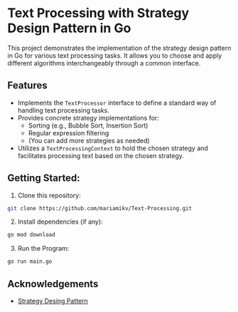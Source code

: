 
# Text Processing with Strategy Design Pattern in Go

This project demonstrates the implementation of the strategy design pattern in Go for various text processing tasks. It allows you to choose and apply different algorithms interchangeably through a common interface.

## Features

- Implements the `TextProcessor` interface to define a standard way of handling text processing tasks.
- Provides concrete strategy implementations for:
    - Sorting (e.g., Bubble Sort, Insertion Sort)
    - Regular expression filtering
    - (You can add more strategies as needed)
- Utilizes a `TextProcessingContext` to hold the chosen strategy and facilitates processing text based on the chosen strategy.


## Getting Started:

1. Clone this repository:
```bash
git clone https://github.com/mariamikv/Text-Processing.git
```

2. Install dependencies (if any):
```bash
go mod download
```

3. Run the Program:
```bash
go run main.go
```

## Acknowledgements

 - [Strategy Desing Pattern](https://refactoring.guru/design-patterns/strategy)

